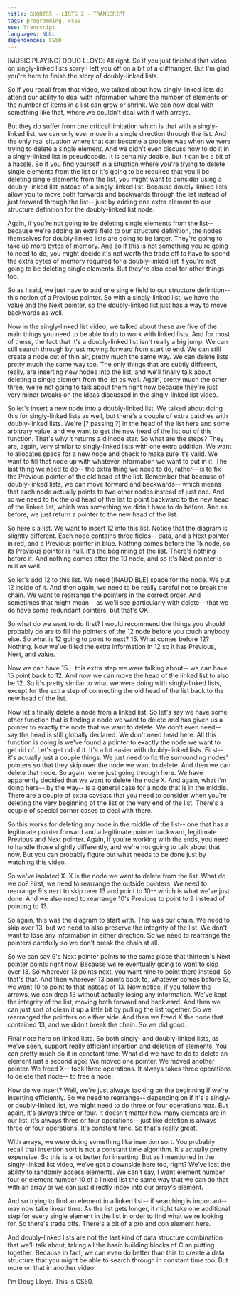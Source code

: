 ```yaml
---
title: SHORTS5 - LISTS 2 - TRANSCRIPT
tags: programming, cs50
use: Transcript
languages: NULL
dependences: CS50
---
```


[MUSIC PLAYING] DOUG LLOYD: All right. So if you just finished that video on singly-linked lists sorry I left you off on a bit of a cliffhanger. But I'm glad you're here to finish the story of doubly-linked lists. 

So if you recall from that video, we talked about how singly-linked lists do attend our ability to deal with information where the number of elements or the number of items in a list can grow or shrink. We can now deal with something like that, where we couldn't deal with it with arrays. 

But they do suffer from one critical limitation which is that with a singly-linked list, we can only ever move in a single direction through the list. And the only real situation where that can become a problem was when we were trying to delete a single element. And we didn't even discuss how to do it in a singly-linked list in pseudocode. It is certainly doable, but it can be a bit of a hassle. So if you find yourself in a situation where you're trying to delete single elements from the list or it's going to be required that you'll be deleting single elements from the list, you might want to consider using a doubly-linked list instead of a singly-linked list. Because doubly-linked lists allow you to move both forwards and backwards through the list instead of just forward through the list-- just by adding one extra element to our structure definition for the doubly-linked list node. 

Again, if you're not going to be deleting single elements from the list-- because we're adding an extra field to our structure definition, the nodes themselves for doubly-linked lists are going to be larger. They're going to take up more bytes of memory. And so if this is not something you're going to need to do, you might decide it's not worth the trade off to have to spend the extra bytes of memory required for a doubly-linked list if you're not going to be deleting single elements. But they're also cool for other things too. 

So as I said, we just have to add one single field to our structure definition-- this notion of a Previous pointer. So with a singly-linked list, we have the value and the Next pointer, so the doubly-linked list just has a way to move backwards as well. 

Now in the singly-linked list video, we talked about these are five of the main things you need to be able to do to work with linked lists. And for most of these, the fact that it's a doubly-linked list isn't really a big jump. We can still search through by just moving forward from start to end. We can still create a node out of thin air, pretty much the same way. We can delete lists pretty much the same way too. The only things that are subtly different, really, are inserting new nodes into the list, and we'll finally talk about deleting a single element from the list as well. Again, pretty much the other three, we're not going to talk about them right now because they're just very minor tweaks on the ideas discussed in the singly-linked list video. 

So let's insert a new node into a doubly-linked list. We talked about doing this for singly-linked lists as well, but there's a couple of extra catches with doubly-linked lists. We're [? passing ?] in the head of the list here and some arbitrary value, and we want to get the new head of the list out of this function. That's why it returns a dllnode star. So what are the steps? They are, again, very similar to singly-linked lists with one extra addition. We want to allocates space for a new node and check to make sure it's valid. We want to fill that node up with whatever information we want to put in it. The last thing we need to do-- the extra thing we need to do, rather-- is to fix the Previous pointer of the old head of the list. Remember that because of doubly-linked lists, we can move forward and backwards-- which means that each node actually points to two other nodes instead of just one. And so we need to fix the old head of the list to point backward to the new head of the linked list, which was something we didn't have to do before. And as before, we just return a pointer to the new head of the list. 

So here's a list. We want to insert 12 into this list. Notice that the diagram is slightly different. Each node contains three fields-- data, and a Next pointer in red, and a Previous pointer in blue. Nothing comes before the 15 node, so its Previous pointer is null. It's the beginning of the list. There's nothing before it. And nothing comes after the 10 node, and so it's Next pointer is null as well. 

So let's add 12 to this list. We need [INAUDIBLE] space for the node. We put 12 inside of it. And then again, we need to be really careful not to break the chain. We want to rearrange the pointers in the correct order. And sometimes that might mean-- as we'll see particularly with delete-- that we do have some redundant pointers, but that's OK. 

So what do we want to do first? I would recommend the things you should probably do are to fill the pointers of the 12 node before you touch anybody else. So what is 12 going to point to next? 15. What comes before 12? Nothing. Now we've filled the extra information in 12 so it has Previous, Next, and value. 

Now we can have 15-- this extra step we were talking about-- we can have 15 point back to 12. And now we can move the head of the linked list to also be 12. So it's pretty similar to what we were doing with singly-linked lists, except for the extra step of connecting the old head of the list back to the new head of the list. 

Now let's finally delete a node from a linked list. So let's say we have some other function that is finding a node we want to delete and has given us a pointer to exactly the node that we want to delete. We don't even need-- say the head is still globally declared. We don't need head here. All this function is doing is we've found a pointer to exactly the node we want to get rid of. Let's get rid of it. It's a lot easier with doubly-linked lists. First-- it's actually just a couple things. We just need to fix the surrounding nodes' pointers so that they skip over the node we want to delete. And then we can delete that node. So again, we're just going through here. We have apparently decided that we want to delete the node X. And again, what I'm doing here-- by the way-- is a general case for a node that is in the middle. There are a couple of extra caveats that you need to consider when you're deleting the very beginning of the list or the very end of the list. There's a couple of special corner cases to deal with there. 

So this works for deleting any node in the middle of the list-- one that has a legitimate pointer forward and a legitimate pointer backward, legitimate Previous and Next pointer. Again, if you're working with the ends, you need to handle those slightly differently, and we're not going to talk about that now. But you can probably figure out what needs to be done just by watching this video. 

So we've isolated X. X is the node we want to delete from the list. What do we do? First, we need to rearrange the outside pointers. We need to rearrange 9's next to skip over 13 and point to 10-- which is what we've just done. And we also need to rearrange 10's Previous to point to 9 instead of pointing to 13. 

So again, this was the diagram to start with. This was our chain. We need to skip over 13, but we need to also preserve the integrity of the list. We don't want to lose any information in either direction. So we need to rearrange the pointers carefully so we don't break the chain at all. 

So we can say 9's Next pointer points to the same place that thirteen's Next pointer points right now. Because we're eventually going to want to skip over 13. So wherever 13 points next, you want nine to point there instead. So that's that. And then wherever 13 points back to, whatever comes before 13, we want 10 to point to that instead of 13. Now notice, if you follow the arrows, we can drop 13 without actually losing any information. We've kept the integrity of the list, moving both forward and backward. And then we can just sort of clean it up a little bit by pulling the list together. So we rearranged the pointers on either side. And then we freed X the node that contained 13, and we didn't break the chain. So we did good. 

Final note here on linked lists. So both singly- and doubly-linked lists, as we've seen, support really efficient insertion and deletion of elements. You can pretty much do it in constant time. What did we have to do to delete an element just a second ago? We moved one pointer. We moved another pointer. We freed X-- took three operations. It always takes three operations to delete that node-- to free a node. 

How do we insert? Well, we're just always tacking on the beginning if we're inserting efficiently. So we need to rearrange-- depending on if it's a singly- or doubly-linked list, we might need to do three or four operations max. But again, it's always three or four. It doesn't matter how many elements are in our list, it's always three or four operations-- just like deletion is always three or four operations. It's constant time. So that's really great. 

With arrays, we were doing something like insertion sort. You probably recall that insertion sort is not a constant time algorithm. It's actually pretty expensive. So this is a lot better for inserting. But as I mentioned in the singly-linked list video, we've got a downside here too, right? We've lost the ability to randomly access elements. We can't say, I want element number four or element number 10 of a linked list the same way that we can do that with an array or we can just directly index into our array's element. 

And so trying to find an element in a linked list-- if searching is important-- may now take linear time. As the list gets longer, it might take one additional step for every single element in the list in order to find what we're looking for. So there's trade offs. There's a bit of a pro and con element here. 

And doubly-linked lists are not the last kind of data structure combination that we'll talk about, taking all the basic building blocks of C an putting together. Because in fact, we can even do better than this to create a data structure that you might be able to search through in constant time too. But more on that in another video. 

I'm Doug Lloyd. This is CS50. 